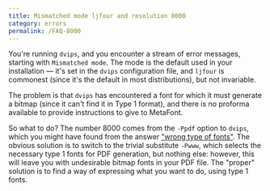 ```yaml
---
title: Mismatched mode ljfour and resolution 8000
category: errors
permalink: /FAQ-8000
---
```


You're running `dvips`, and you encounter a stream of error
messages, starting with `Mismatched mode`.  The mode is the
default used in your installation&nbsp;&mdash; it's set in the `dvips`
configuration file, and `ljfour` is commonest (since it's the
default in most distributions), but not invariable.

The problem is that `dvips` has encountered a font for which
it must generate a bitmap (since it can't find it in Type&nbsp;1 format),
and there is no proforma available to provide instructions to give to
MetaFont.

So what to do?  The number 8000 comes from the `-Ppdf` option
to `dvips`, which you might have found from the answer
["wrong type of fonts"](FAQ-fuzzy-type3).  The obvious
solution is to switch to the trivial substitute `-Pwww`,
which selects the necessary type&nbsp;1 fonts for PDF generation,
but nothing else: however, this will leave you with undesirable bitmap
fonts in your PDF file.  The "proper" solution is to find a
way of expressing what you want to do, using type&nbsp;1 fonts.


